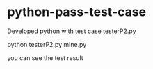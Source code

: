 # python-pass-test-case
 
Developed python with test case testerP2.py

python testerP2.py mine.py

you can see the test result 
